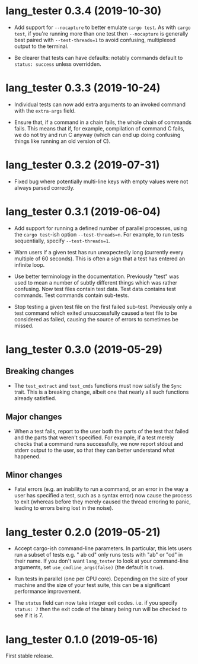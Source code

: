 # lang_tester 0.3.4 (2019-10-30)

* Add support for `--nocapture` to better emulate `cargo test`. As with `cargo
  test`, if you're running more than one test then `--nocapture` is generally
  best paired with `--test-threads=1` to avoid confusing, multiplexed output to
  the terminal.

* Be clearer that tests can have defaults: notably commands default to `status:
  success` unless overridden.


# lang_tester 0.3.3 (2019-10-24)

* Individual tests can now add extra arguments to an invoked command with the
  `extra-args` field.

* Ensure that, if a command in a chain fails, the whole chain of commands
  fails. This means that if, for example, compilation of command C fails, we do
  not try and run C anyway (which can end up doing confusing things like
  running an old version of C).


# lang_tester 0.3.2 (2019-07-31)

* Fixed bug where potentially multi-line keys with empty values were not always
  parsed correctly.


# lang_tester 0.3.1 (2019-06-04)

* Add support for running a defined number of parallel processes, using the
  `cargo test`-ish option `--test-threads=n`. For example, to run tests
  sequentially, specify `--test-threads=1`.

* Warn users if a given test has run unexpectedly long (currently every
  multiple of 60 seconds). This is often a sign that a test has entered an
  infinite loop.

* Use better terminology in the documentation. Previously "test" was used to
  mean a number of subtly different things which was rather confusing. Now
  test files contain test data. Test data contains test commands. Test commands
  contain sub-tests.

* Stop testing a given test file on the first failed sub-test. Previously only
  a test command which exited unsuccessfully caused a test file to be
  considered as failed, causing the source of errors to sometimes be missed.


# lang_tester 0.3.0 (2019-05-29)

## Breaking changes

* The `test_extract` and `test_cmds` functions must now satisfy the `Sync`
  trait. This is a breaking change, albeit one that nearly all such functions
  already satisfied.

## Major changes

* When a test fails, report to the user both the parts of the test that failed
  and the parts that weren't specified. For example, if a test merely checks
  that a command runs successfully, we now report stdout and stderr output to
  the user, so that they can better understand what happened.

## Minor changes

* Fatal errors (e.g. an inability to run a command, or an error in the way a
  user has specified a test, such as a syntax error) now cause the process to
  exit (whereas before they merely caused the thread erroring to panic, leading
  to errors being lost in the noise).


# lang_tester 0.2.0 (2019-05-21)

* Accept cargo-ish command-line parameters. In particular, this lets users run
  a subset of tests e.g. "<run tests> ab cd" only runs tests with "ab" or "cd"
  in their name. If you don't want `lang_tester` to look at your command-line
  arguments, set `use_cmdline_args(false)` (the default is `true`).

* Run tests in parallel (one per CPU core). Depending on the size of your
  machine and the size of your test suite, this can be a significant
  performance improvement.

* The `status` field can now take integer exit codes. i.e. if you specify
  `status: 7` then the exit code of the binary being run will be checked to see
  if it is 7.


# lang_tester 0.1.0 (2019-05-16)

First stable release.
